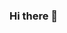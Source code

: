 ### Hi there 👋

<!--
**GwgwmBorgoyary/GwgwmBorgoyary** is a ✨ _special_ ✨ repository because its `README.md` (this file) appears on your GitHub profile.

Here are some ideas to get you started:

- 🔭 I’m currently working on Speech Processing at Bodoland University.
- 🌱 I’m currently learning Machine Learing & AI.
- 👯 I’m looking to collaborate on...
- 🤔 I’m looking for help with ...
- 💬 Ask me about ...
- 📫 How to reach me: Bodoland Univeristy, Kokrajhar, BTC, Assam-783370 (India).
- 😄 Pronouns: ...
- ⚡ Fun fact: ...
-->
